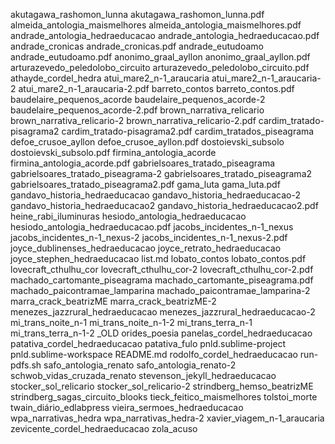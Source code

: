 akutagawa_rashomon_lunna
akutagawa_rashomon_lunna.pdf
almeida_antologia_maismelhores
almeida_antologia_maismelhores.pdf
andrade_antologia_hedraeducacao
andrade_antologia_hedraeducacao.pdf
andrade_cronicas
andrade_cronicas.pdf
andrade_eutudoamo
andrade_eutudoamo.pdf
anonimo_graal_ayllon
anonimo_graal_ayllon.pdf
arturazevedo_peledolobo_circuito
arturazevedo_peledolobo_circuito.pdf
athayde_cordel_hedra
atui_mare2_n-1_araucaria
atui_mare2_n-1_araucaria-2
atui_mare2_n-1_araucaria-2.pdf
barreto_contos
barreto_contos.pdf
baudelaire_pequenos_acorde
baudelaire_pequenos_acorde-2
baudelaire_pequenos_acorde-2.pdf
brown_narrativa_relicario
brown_narrativa_relicario-2
brown_narrativa_relicario-2.pdf
cardim_tratado-pisagrama2
cardim_tratado-pisagrama2.pdf
cardim_tratados_piseagrama
defoe_crusoe_ayllon
defoe_crusoe_ayllon.pdf
dostoievski_subsolo
dostoievski_subsolo.pdf
firmina_antologia_acorde
firmina_antologia_acorde.pdf
gabrielsoares_tratado_piseagrama
gabrielsoares_tratado_piseagrama-2
gabrielsoares_tratado_piseagrama2
gabrielsoares_tratado_piseagrama2.pdf
gama_luta
gama_luta.pdf
gandavo_historia_hedraeducacao
gandavo_historia_hedraeducacao-2
gandavo_historia_hedraeducacao2
gandavo_historia_hedraeducacao2.pdf
heine_rabi_iluminuras
hesiodo_antologia_hedraeducacao
hesiodo_antologia_hedraeducacao.pdf
jacobs_incidentes_n-1_nexus
jacobs_incidentes_n-1_nexus-2
jacobs_incidentes_n-1_nexus-2.pdf
joyce_dublinenses_hedraeducacao
joyce_retrato_hedraeducacao
joyce_stephen_hedraeducacao
list.md
lobato_contos
lobato_contos.pdf
lovecraft_cthulhu_cor
lovecraft_cthulhu_cor-2
lovecraft_cthulhu_cor-2.pdf
machado_cartomante_piseagrama
machado_cartomante_piseagrama.pdf
machado_paicontramae_lamparina
machado_paicontramae_lamparina-2
marra_crack_beatrizME
marra_crack_beatrizME-2
menezes_jazzrural_hedraeducacao
menezes_jazzrural_hedraeducacao-2
mi_trans_noite_n-1
mi_trans_noite_n-1-2
mi_trans_terra_n-1
mi_trans_terra_n-1-2
_OLD
orides_poesia
panelas_cordel_hedraeducacao
patativa_cordel_hedraeducacao
patativa_fulo
pnld.sublime-project
pnld.sublime-workspace
README.md
rodolfo_cordel_hedraeducacao
run-pdfs.sh
safo_antologia_renato
safo_antologia_renato-2
schwob_vidas_cruzada_renato
stevenson_jekyll_hedraeducacao
stocker_sol_relicario
stocker_sol_relicario-2
strindberg_hemso_beatrizME
strindberg_sagas_circuito_blooks
tieck_feitico_maismelhores
tolstoi_morte
twain_diário_edlabpress
vieira_sermoes_hedraeducacao
wpa_narrativas_hedra
wpa_narrativas_hedra-2
xavier_viagem_n-1_araucaria
zevicente_cordel_hedraeducacao
zola_acuso
